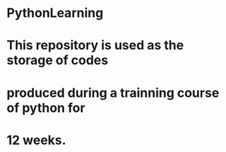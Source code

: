 # PythonLearning
# This repository is used as the storage of codes
# produced during a trainning course of python for
# 12 weeks.

